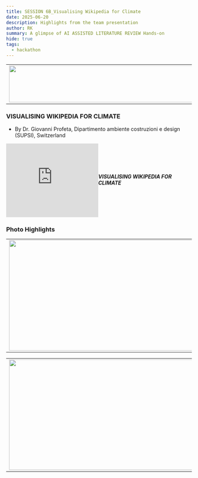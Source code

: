 ```yaml
---
title: SESSION 6B_Visualising Wikipedia for Climate
date: 2025-06-20
description: Highlights from the team presentation 
author: RK
summary: A glimpse of AI ASSISTED LITERATURE REVIEW Hands-on
hide: true
tags:
  - hackathon
---
```


<table>
  <tr>
    <td>
      <img src='{{ "/static/img/events_all/session6B_AI_summit.JPG" | url }}' width="500" height="100">
    </td>
  </tr>
</table>

### VISUALISING WIKIPEDIA FOR CLIMATE
- By Dr. Giovanni Profeta, Dipartimento ambiente costruzioni e design (SUPSI), Switzerland 

<div style="display: flex; align-items: center; gap: 20 px; margin-bottom: 20 px;">
  <iframe width="250" height="200" src="https://www.youtube.com/embed/3qgWgYpOgGQ" frameborder="0" allow="accelerometer; autoplay; clipboard-write; encrypted-media; gyroscope; picture-in-picture" allowfullscreen></iframe>
  <div>
    <h5 style="font-size: 1.2 rem; font-family: -apple-system,BlinkMacSystemFont,"Segoe UI",Helvetica,Arial,sans-serif,"Apple Color Emoji","Segoe UI Emoji","Segoe UI Symbol"; color: #000000;>VISUALISING WIKIPEDIA FOR CLIMATE</h5>
  </div>
</div>

### Photo Highlights

<table>
<tr>
<td><img src='{{ "/static/img/events_all/session6_pic1.png" | url }}' width="500" height="300"></td>
<td><img src='{{ "/static/img/events_all/session6_pic2.png" | url }}' width="500" height="300"></td>
</tr>   
</table>

<table>
<tr>
<td><img src='{{ "/static/img/events_all/session6_pic3.png" | url }}' width="500" height="300"></td>
<td><img src='{{ "/static/img/events_all/session6_pic4.png" | url }}' width="500" height="300"></td>
</tr>   
</table>
